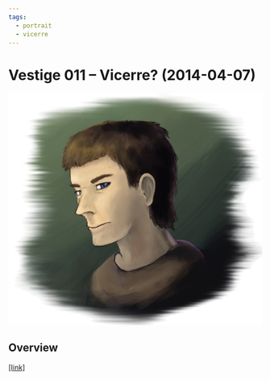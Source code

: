```yaml
---
tags:
  - portrait
  - vicerre
---
```


# Vestige 011 – Vicerre? (2014-04-07)

<img src="assets/2014-04-07_oldimage-011.png">

## Overview

[[link]](https://www.deviantart.com/deviation/445813638)